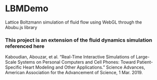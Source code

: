 # LBMDemo

Lattice Boltzmann simulation of fluid flow using WebGL through the Abubu.js library

### This project is an extension of the fluid dynamics simulation referenced here
Kaboudian, Abouzar, et al. “Real-Time Interactive Simulations of Large-Scale Systems on Personal Computers and Cell Phones: Toward Patient-Specific Heart Modeling and Other Applications.” Science Advances, American Association for the Advancement of Science, 1 Mar. 2019.

